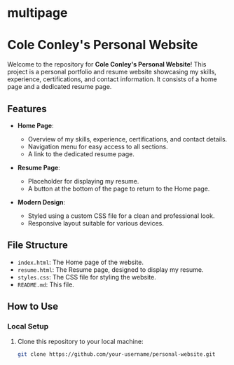 # multipage
# Cole Conley's Personal Website

Welcome to the repository for **Cole Conley's Personal Website**! This project is a personal portfolio and resume website showcasing my skills, experience, certifications, and contact information. It consists of a home page and a dedicated resume page.

## Features

- **Home Page**:
  - Overview of my skills, experience, certifications, and contact details.
  - Navigation menu for easy access to all sections.
  - A link to the dedicated resume page.

- **Resume Page**:
  - Placeholder for displaying my resume.
  - A button at the bottom of the page to return to the Home page.

- **Modern Design**:
  - Styled using a custom CSS file for a clean and professional look.
  - Responsive layout suitable for various devices.

## File Structure

- `index.html`: The Home page of the website.
- `resume.html`: The Resume page, designed to display my resume.
- `styles.css`: The CSS file for styling the website.
- `README.md`: This file.

## How to Use

### Local Setup

1. Clone this repository to your local machine:
   ```bash
   git clone https://github.com/your-username/personal-website.git

